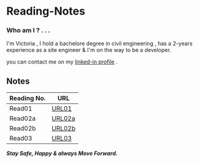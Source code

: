 # Reading-Notes




### Who am I ? . . .

 I'm Victoria , I hold a bachelore degree in civil engineering , has a 2-years experience as a site engineer & I'm on the way to be a developer.

you can contact me on my [linked-in profile](https://www.linkedin.com/in/victoria-f-abuzulof-0a0997200/) .




## Notes 


 | Reading No. |       URL            |
  -------------|----------------------
 | Read01      | [URL01](Read01.md)   |
 | Read02a     | [URL02a](Read02a.md) |
 | Read02b     | [URL02b](Read02b.md) |
 | Read03      | [URL03](Read03.md)   |

  
  
  ***Stay Safe, Happy & always Move Forward.*** 